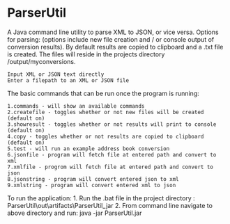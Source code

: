 # ParserUtil
A Java command line utility to parse XML to JSON, or vice versa. Options for parsing: (options include new file creation and / or console output of conversion results).
By default results are copied to clipboard and a .txt file is created.  The files will reside in the projects directory /output/myconversions.

    Input XML or JSON text directly
    Enter a filepath to an XML or JSON file

The basic commands that can be run once the program is running:

    1.commands - will show an available commands
    2.createfile - toggles whether or not new files will be created (default on)
    3.showresult - toggles whether or not results will print to console (default on)
    4.copy - toggles whether or not results are copied to clipboard (default on)
    5.test - will run an example address book conversion
    6.jsonfile - program will fetch file at entered path and convert to xml
    7.xmlfile - progrom will fetch file at entered path and convert to json
    8.jsonstring - program will convert entered json to xml
    9.xmlstring - program will convert entered xml to json
    
To run the application:
    1. Run the .bat file in the project directory : ParserUtil\out\artifacts\ParserUtil_jar
    2. From command line navigate to above directory and run: java -jar ParserUtil.jar
    
    
